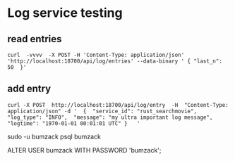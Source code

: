 # Log service testing

## read entries

```
curl  -vvvv  -X POST -H 'Content-Type: application/json' 'http://localhost:18700/api/log/entries' --data-binary ' { "last_n": 50  }'
```

## add entry

```
curl -X POST  http://localhost:18700/api/log/entry  -H  "Content-Type: application/json" -d '  {  "service_id": "rust_searchmovie",  "log_type": "INFO",  "message": "my ultra important log message", "logtime": "1970-01-01 00:01:01 UTC" }   '      
```

sudo -u bumzack psql bumzack

ALTER USER bumzack WITH PASSWORD  'bumzack';

